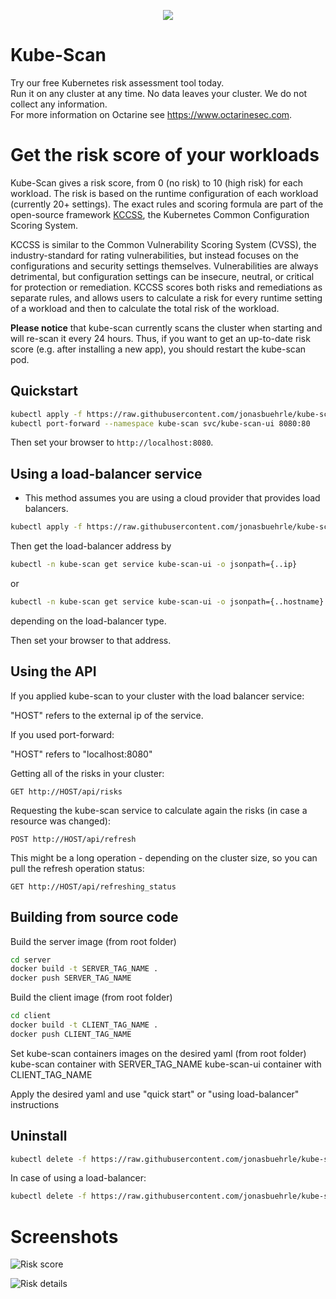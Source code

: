 
<p align="center">
  <img src="./images/octarine_logo.png">
</p>

# Kube-Scan
Try our free Kubernetes risk assessment tool today.  
Run it on any cluster at any time. No data leaves your cluster. We do not collect any information.  
For more information on Octarine see https://www.octarinesec.com. 

# Get the risk score of your workloads

Kube-Scan gives a risk score, from 0 (no risk) to 10 (high risk) for each workload. The risk is based on the runtime configuration of each workload (currently 20+ settings). The exact rules and scoring formula are part of the open-source framework [KCCSS](https://github.com/octarinesec/kccss), the Kubernetes Common Configuration Scoring System. 

KCCSS is similar to the Common Vulnerability Scoring System (CVSS), the industry-standard for rating vulnerabilities, but instead focuses on the configurations and security settings themselves. Vulnerabilities are always detrimental, but configuration settings can be insecure, neutral, or critical for protection or remediation. KCCSS scores both risks and remediations as separate rules, and allows users to calculate a risk for every runtime setting of a workload and then to calculate the total risk of the workload.

**Please notice** that kube-scan currently scans the cluster when starting and will re-scan it every 24 hours. Thus, if you want to get an up-to-date risk score (e.g. after installing a new app), you should restart the kube-scan pod.

## Quickstart
```bash
kubectl apply -f https://raw.githubusercontent.com/jonasbuehrle/kube-scan/master/kube-scan.yaml
kubectl port-forward --namespace kube-scan svc/kube-scan-ui 8080:80
```

Then set your browser to `http://localhost:8080`.

## Using a load-balancer service
* This method assumes you are using a cloud provider that provides load balancers.
```bash
kubectl apply -f https://raw.githubusercontent.com/jonasbuehrle/kube-scan/master/kube-scan-lb.yaml
```
Then get the load-balancer address by
```bash
kubectl -n kube-scan get service kube-scan-ui -o jsonpath={..ip}
```
or
```bash
kubectl -n kube-scan get service kube-scan-ui -o jsonpath={..hostname}
```
depending on the load-balancer type.

Then set your browser to that address.

## Using the API
If you applied kube-scan to your cluster with the load balancer service:

"HOST" refers to the external ip of the service.

If you used port-forward:

"HOST" refers to "localhost:8080" 

Getting all of the risks in your cluster:
```
GET http://HOST/api/risks
```

Requesting the kube-scan service to calculate again the risks (in case a resource was changed):
```
POST http://HOST/api/refresh
```

This might be a long operation - depending on the cluster size, so you can pull the refresh operation status:
```
GET http://HOST/api/refreshing_status
```

## Building from source code
Build the server image (from root folder)
```bash
cd server
docker build -t SERVER_TAG_NAME .
docker push SERVER_TAG_NAME
```

Build the client image (from root folder)
```bash
cd client
docker build -t CLIENT_TAG_NAME .
docker push CLIENT_TAG_NAME
```

Set kube-scan containers images on the desired yaml (from root folder)
kube-scan container with SERVER_TAG_NAME
kube-scan-ui container with CLIENT_TAG_NAME

Apply the desired yaml and use "quick start" or "using load-balancer" instructions 

## Uninstall
```bash
kubectl delete -f https://raw.githubusercontent.com/jonasbuehrle/kube-scan/master/kube-scan.yaml
```

In case of using a load-balancer:
```bash
kubectl delete -f https://raw.githubusercontent.com/jonasbuehrle/kube-scan/master/kube-scan-lb.yaml
```

# Screenshots

![Risk score](https://info.octarinesec.com/hubfs/home-1.png)

![Risk details](https://info.octarinesec.com/hubfs/risk-expanded.png)
